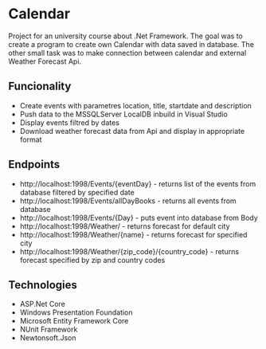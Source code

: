 # Calendar
Project for an university course about .Net Framework.
The goal was to create a program to create own Calendar with data saved in database.
The other small task was to make connection between calendar and external Weather Forecast Api.

## Funcionality 
- Create events with parametres location, title, startdate and description
- Push data to the MSSQLServer LocalDB inbuild in Visual Studio
- Display events filtred by dates
- Download weather forecast data from Api and display in appropriate format

## Endpoints
- http://localhost:1998/Events/{eventDay} - returns list of the events from database filtered by specified date
- http://localhost:1998/Events/allDayBooks - returns all events from database
- http://localhost:1998/Events/{Day} - puts event into database from Body
- http://localhost:1998/Weather/ - returns forecast for default city 
- http://localhost:1998/Weather/{name} - returns forecast for specified city 
- http://localhost:1998/Weather/{zip_code}/{country_code} - returns forecast specified by zip and country codes

## Technologies
- ASP.Net Core
- Windows Presentation Foundation
- Microsoft Entity Framework Core
- NUnit Framework
- Newtonsoft.Json
